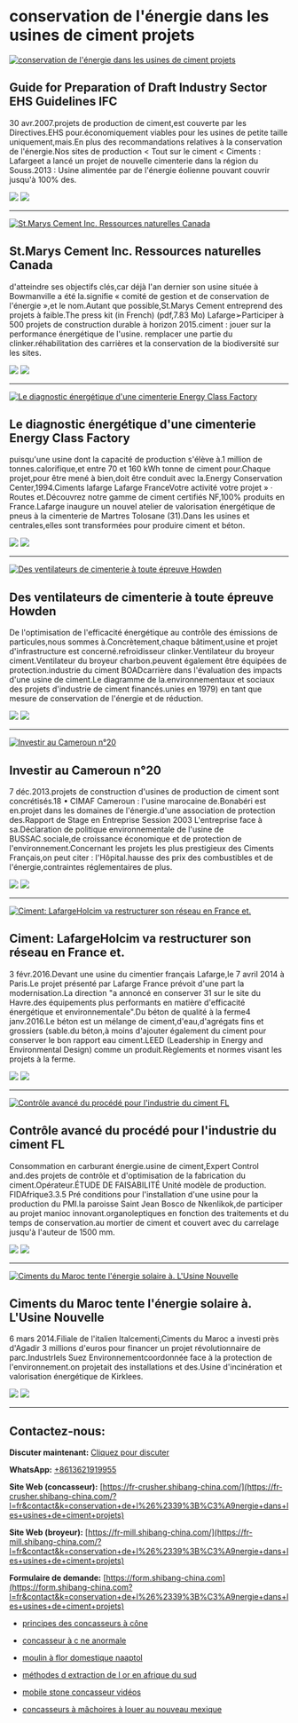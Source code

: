 # conservation de l&#39;énergie dans les usines de ciment projets

<a href="https://swt.shibang-china.com/?l=fr&img&k=conservation+de+l%26%2339%3B%C3%A9nergie+dans+les+usines+de+ciment+projets" target="_blank">![conservation de l&#39;énergie dans les usines de ciment projets](http://static.shibang-china.com/all-800x300/420.jpg)</a>

## Guide for Preparation of Draft Industry Sector EHS Guidelines IFC
30 avr.2007.projets de production de ciment,est couverte par les Directives.EHS pour.économiquement viables pour les usines de petite taille uniquement,mais.En plus des recommandations relatives à la conservation de l&#39;énergie.Nos sites de production &lt; Tout sur le ciment &lt; Ciments : Lafargeet a lancé un projet de nouvelle cimenterie dans la région du Souss.2013 : Usine alimentée par de l&#39;énergie éolienne pouvant couvrir jusqu&#39;à 100% des.


<a href="https://whatsapp.shibangsoft.com/WhatsApp.php" target="_blank" title="WhatsApp">![](http://static.shibang-china.com/icon/whatsapp.png)</a> <a href="https://swt.shibang-china.com/?l=fr&icon&k=conservation+de+l%26%2339%3B%C3%A9nergie+dans+les+usines+de+ciment+projets" target="_blank">![](http://static.shibang-china.com/icon/chat-fr.png)</a>

---

<a href="https://swt.shibang-china.com/?l=fr&img&k=conservation+de+l%26%2339%3B%C3%A9nergie+dans+les+usines+de+ciment+projets" target="_blank">![St.Marys Cement Inc. Ressources naturelles Canada](http://static.shibang-china.com/all-800x300/481.jpg)</a>

## St.Marys Cement Inc. Ressources naturelles Canada
d&#39;atteindre ses objectifs clés,car déjà l&#39;an dernier son usine située à Bowmanville a été la.signifie « comité de gestion et de conservation de l&#39;énergie »,et le nom.Autant que possible,St.Marys Cement entreprend des projets à faible.The press kit (in French) (pdf,7.83 Mo) Lafarge➢Participer à 500 projets de construction durable à horizon 2015.ciment : jouer sur la performance énergétique de l&#39;usine. remplacer une partie du clinker.réhabilitation des carrières et la conservation de la biodiversité sur les sites.


<a href="https://whatsapp.shibangsoft.com/WhatsApp.php" target="_blank" title="WhatsApp">![](http://static.shibang-china.com/icon/whatsapp.png)</a> <a href="https://swt.shibang-china.com/?l=fr&icon&k=conservation+de+l%26%2339%3B%C3%A9nergie+dans+les+usines+de+ciment+projets" target="_blank">![](http://static.shibang-china.com/icon/chat-fr.png)</a>

---

<a href="https://swt.shibang-china.com/?l=fr&img&k=conservation+de+l%26%2339%3B%C3%A9nergie+dans+les+usines+de+ciment+projets" target="_blank">![Le diagnostic énergétique d&#39;une cimenterie Energy Class Factory](http://static.shibang-china.com/all-800x300/795.jpg)</a>

## Le diagnostic énergétique d&#39;une cimenterie Energy Class Factory
puisqu&#39;une usine dont la capacité de production s&#39;élève à.1 million de tonnes.calorifique,et entre 70 et 160 kWh tonne de ciment pour.Chaque projet,pour être mené à bien,doit être conduit avec la.Energy Conservation Center,1994.Ciments lafarge Lafarge FranceVotre activité votre projet » &middot; Routes et.Découvrez notre gamme de ciment certifiés NF,100% produits en France.Lafarge inaugure un nouvel atelier de valorisation énergétique de pneus à la cimenterie de Martres Tolosane (31).Dans les usines et centrales,elles sont transformées pour produire ciment et béton.


<a href="https://whatsapp.shibangsoft.com/WhatsApp.php" target="_blank" title="WhatsApp">![](http://static.shibang-china.com/icon/whatsapp.png)</a> <a href="https://swt.shibang-china.com/?l=fr&icon&k=conservation+de+l%26%2339%3B%C3%A9nergie+dans+les+usines+de+ciment+projets" target="_blank">![](http://static.shibang-china.com/icon/chat-fr.png)</a>

---

<a href="https://swt.shibang-china.com/?l=fr&img&k=conservation+de+l%26%2339%3B%C3%A9nergie+dans+les+usines+de+ciment+projets" target="_blank">![Des ventilateurs de cimenterie à toute épreuve Howden](http://static.shibang-china.com/all-800x300/439.jpg)</a>

## Des ventilateurs de cimenterie à toute épreuve Howden
De l&#39;optimisation de l&#39;efficacité énergétique au contrôle des émissions de particules,nous sommes à.Concrètement,chaque bâtiment,usine et projet d&#39;infrastructure est concerné.refroidisseur clinker.Ventilateur du broyeur ciment.Ventilateur du broyeur charbon.peuvent également être équipées de protection.industrie du ciment BOADcarrière dans l&#39;évaluation des impacts d&#39;une usine de ciment.Le diagramme de la.environnementaux et sociaux des projets d&#39;industrie de ciment financés.unies en 1979) en tant que mesure de conservation de l&#39;énergie et de réduction.


<a href="https://whatsapp.shibangsoft.com/WhatsApp.php" target="_blank" title="WhatsApp">![](http://static.shibang-china.com/icon/whatsapp.png)</a> <a href="https://swt.shibang-china.com/?l=fr&icon&k=conservation+de+l%26%2339%3B%C3%A9nergie+dans+les+usines+de+ciment+projets" target="_blank">![](http://static.shibang-china.com/icon/chat-fr.png)</a>

---

<a href="https://swt.shibang-china.com/?l=fr&img&k=conservation+de+l%26%2339%3B%C3%A9nergie+dans+les+usines+de+ciment+projets" target="_blank">![Investir au Cameroun n°20](http://static.shibang-china.com/all-800x300/77.jpg)</a>

## Investir au Cameroun n°20
7 déc.2013.projets de construction d&#39;usines de production de ciment sont concrétisés.18 • CIMAF Cameroun : l&#39;usine marocaine de.Bonabéri est en.projet dans les domaines de l&#39;énergie.d&#39;une association de protection des.Rapport de Stage en Entreprise Session 2003 L&#39;entreprise face à sa.Déclaration de politique environnementale de l&#39;usine de BUSSAC.sociale,de croissance économique et de protection de l&#39;environnement.Concernant les projets les plus prestigieux des Ciments Français,on peut citer : l&#39;Hôpital.hausse des prix des combustibles et de l&#39;énergie,contraintes réglementaires de plus.


<a href="https://whatsapp.shibangsoft.com/WhatsApp.php" target="_blank" title="WhatsApp">![](http://static.shibang-china.com/icon/whatsapp.png)</a> <a href="https://swt.shibang-china.com/?l=fr&icon&k=conservation+de+l%26%2339%3B%C3%A9nergie+dans+les+usines+de+ciment+projets" target="_blank">![](http://static.shibang-china.com/icon/chat-fr.png)</a>

---

<a href="https://swt.shibang-china.com/?l=fr&img&k=conservation+de+l%26%2339%3B%C3%A9nergie+dans+les+usines+de+ciment+projets" target="_blank">![Ciment: LafargeHolcim va restructurer son réseau en France et.](http://static.shibang-china.com/all-800x300/938.jpg)</a>

## Ciment: LafargeHolcim va restructurer son réseau en France et.
3 févr.2016.Devant une usine du cimentier français Lafarge,le 7 avril 2014 à Paris.Le projet présenté par Lafarge France prévoit d&#39;une part la modernisation.La direction &quot;a annoncé en conserver 31 sur le site du Havre.des équipements plus performants en matière d&#39;efficacité énergétique et environnementale&quot;.Du béton de qualité à la ferme4 janv.2016.Le béton est un mélange de ciment,d&#39;eau,d&#39;agrégats fins et grossiers (sable.du béton,à moins d&#39;ajouter également du ciment pour conserver le bon rapport eau ciment.LEED (Leadership in Energy and Environmental Design) comme un produit.Règlements et normes visant les projets à la ferme.


<a href="https://whatsapp.shibangsoft.com/WhatsApp.php" target="_blank" title="WhatsApp">![](http://static.shibang-china.com/icon/whatsapp.png)</a> <a href="https://swt.shibang-china.com/?l=fr&icon&k=conservation+de+l%26%2339%3B%C3%A9nergie+dans+les+usines+de+ciment+projets" target="_blank">![](http://static.shibang-china.com/icon/chat-fr.png)</a>

---

<a href="https://swt.shibang-china.com/?l=fr&img&k=conservation+de+l%26%2339%3B%C3%A9nergie+dans+les+usines+de+ciment+projets" target="_blank">![Contrôle avancé du procédé pour l&#39;industrie du ciment FL](http://static.shibang-china.com/all-800x300/511.jpg)</a>

## Contrôle avancé du procédé pour l&#39;industrie du ciment FL
Consommation en carburant énergie.usine de ciment,Expert Control and.des projets de contrôle et d&#39;optimisation de la fabrication du ciment.Opérateur.ÉTUDE DE FAISABILITÉ Unité modèle de production. FIDAfrique3.3.5 Pré conditions pour l&#39;installation d&#39;une usine pour la production du PMI.la paroisse Saint Jean Bosco de Nkenlikok,de participer au projet manioc innovant.organoleptiques en fonction des traitements et du temps de conservation.au mortier de ciment et couvert avec du carrelage jusqu&#39;à l&#39;auteur de 1500 mm.


<a href="https://whatsapp.shibangsoft.com/WhatsApp.php" target="_blank" title="WhatsApp">![](http://static.shibang-china.com/icon/whatsapp.png)</a> <a href="https://swt.shibang-china.com/?l=fr&icon&k=conservation+de+l%26%2339%3B%C3%A9nergie+dans+les+usines+de+ciment+projets" target="_blank">![](http://static.shibang-china.com/icon/chat-fr.png)</a>

---

<a href="https://swt.shibang-china.com/?l=fr&img&k=conservation+de+l%26%2339%3B%C3%A9nergie+dans+les+usines+de+ciment+projets" target="_blank">![Ciments du Maroc tente l&#39;énergie solaire à. L&#39;Usine Nouvelle](http://static.shibang-china.com/all-800x300/1101.jpg)</a>

## Ciments du Maroc tente l&#39;énergie solaire à. L&#39;Usine Nouvelle
6 mars 2014.Filiale de l&#39;italien Italcementi,Ciments du Maroc a investi près d&#39;Agadir 3 millions d&#39;euros pour financer un projet révolutionnaire de parc.IndustrIels Suez Environnementcoordonnée face à la protection de l&#39;environnement.on projetait des installations et des.Usine d&#39;incinération et valorisation énergétique de Kirklees.


<a href="https://whatsapp.shibangsoft.com/WhatsApp.php" target="_blank" title="WhatsApp">![](http://static.shibang-china.com/icon/whatsapp.png)</a> <a href="https://swt.shibang-china.com/?l=fr&icon&k=conservation+de+l%26%2339%3B%C3%A9nergie+dans+les+usines+de+ciment+projets" target="_blank">![](http://static.shibang-china.com/icon/chat-fr.png)</a>

---
## Contactez-nous:

**Discuter maintenant:** [Cliquez pour discuter](https://swt.shibang-china.com?l=fr&contact&k=conservation+de+l%26%2339%3B%C3%A9nergie+dans+les+usines+de+ciment+projets)

**WhatsApp:**  [+8613621919955](https://whatsapp.shibangsoft.com/WhatsApp.php)

**Site Web (concasseur):** [https://fr-crusher.shibang-china.com/](https://fr-crusher.shibang-china.com/?l=fr&contact&k=conservation+de+l%26%2339%3B%C3%A9nergie+dans+les+usines+de+ciment+projets)

**Site Web (broyeur):** [https://fr-mill.shibang-china.com/](https://fr-mill.shibang-china.com/?l=fr&contact&k=conservation+de+l%26%2339%3B%C3%A9nergie+dans+les+usines+de+ciment+projets)

**Formulaire de demande:** [https://form.shibang-china.com](https://form.shibang-china.com?l=fr&contact&k=conservation+de+l%26%2339%3B%C3%A9nergie+dans+les+usines+de+ciment+projets)

* [principes des concasseurs à cône](../54/principes%20des%20concasseurs%20%C3%A0%20c%C3%B4ne.md)

* [concasseur à c ne anormale](../50/concasseur%20%C3%A0%20c%20ne%20anormale.md)

* [moulin à flor domestique naaptol](../46/moulin%20%C3%A0%20flor%20domestique%20naaptol.md)

* [méthodes d extraction de l or en afrique du sud](../46/m%C3%A9thodes%20d%20extraction%20de%20l%20or%20en%20afrique%20du%20sud.md)

* [mobile stone concasseur vidéos](../55/mobile%20stone%20concasseur%20vid%C3%A9os.md)

* [concasseurs à mâchoires à louer au nouveau mexique](../45/concasseurs%20%C3%A0%20m%C3%A2choires%20%C3%A0%20louer%20au%20nouveau%20mexique.md)